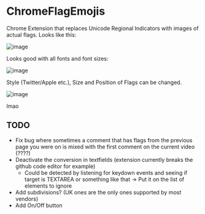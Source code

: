 # ChromeFlagEmojis

Chrome Extension that replaces Unicode Regional Indicators with images of actual flags.
Looks like this:

![image](https://github.com/Brxnni/ChromeFlagEmojis/assets/72916383/5faa91de-edc3-4a45-a6dd-a0cb45376f24)

Looks good with all fonts and font sizes:

![image](https://github.com/Brxnni/ChromeFlagEmojis/assets/72916383/76ab97c4-ff56-4c8c-872b-feff4a1377f7)

Style (Twitter/Apple etc.), Size and Position of Flags can be changed.

![image](https://github.com/Brxnni/ChromeFlagEmojis/assets/72916383/0478dd8f-c60f-4365-af6d-5721698d6586)

lmao

## TODO

* Fix bug where sometimes a comment that has flags from the previous page you were on is mixed with the first comment on the current video (????)
* Deactivate the conversion in textfields (extension currently breaks the github code editor for example)
  * Could be detected by listening for keydown events and seeing if target is TEXTAREA or something like that -> Put it on the list of elements to ignore
* Add subdivisions? (UK ones are the only ones supported by most vendors)
* Add On/Off button
